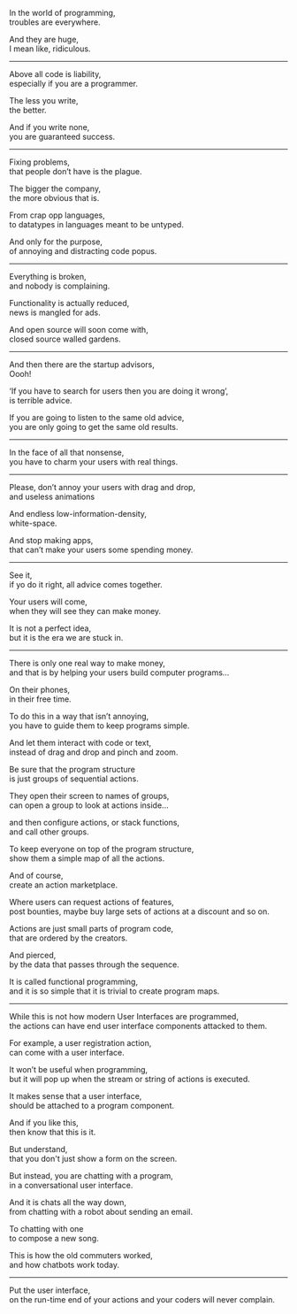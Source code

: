 In the world of programming,\
troubles are everywhere.

And they are huge,\
I mean like, ridiculous.

---

Above all code is liability,\
especially if you are a programmer.

The less you write,\
the better.

And if you write none,\
you are guaranteed success.

---

Fixing problems,\
that people don’t have is the plague.

The bigger the company,\
the more obvious that is.

From crap opp languages,\
to datatypes in languages meant to be untyped.

And only for the purpose,\
of annoying and distracting code popus.

---

Everything is broken,\
and nobody is complaining.

Functionality is actually reduced,\
news is mangled for ads.

And open source will soon come with,\
closed source walled gardens.

---

And then there are the startup advisors,\
Oooh!

‘If you have to search for users then you are doing it wrong’,\
is terrible advice.

If you are going to listen to the same old advice,\
you are only going to get the same old results.

---

In the face of all that nonsense,\
you have to charm your users with real things.

---

Please, don’t annoy your users with drag and drop,\
and useless animations

And endless low-information-density,\
white-space.

And stop making apps,\
that can’t make your users some spending money.

---

See it,\
if yo do it right, all advice comes together.

Your users will come,\
when they will see they can make money.

It is not a perfect idea,\
but it is the era we are stuck in.

---

There is only one real way to make money,\
and that is by helping your users build computer programs...

On their phones,\
in their free time.

To do this in a way that isn’t annoying,\
you have to guide them to keep programs simple.

And let them interact with code or text,\
instead of drag and drop and pinch and zoom.

Be sure that the program structure\
is just groups of sequential actions.

They open their screen to names of groups,\
can open a group to look at actions inside...

and then configure actions, or stack functions,\
and call other groups.

To keep everyone on top of the program structure,\
show them a simple map of all the actions.

And of course,\
create an action marketplace.

Where users can request actions of features,\
post bounties, maybe buy large sets of actions at a discount and so on.

Actions are just small parts of program code,\
that are ordered by the creators.

And pierced,\
by the data that passes through the sequence.

It is called functional programming,\
and it is so simple that it is trivial to create program maps.

---

While this is not how modern User Interfaces are programmed,\
the actions can have end user interface components attacked to them.

For example, a user registration action,\
can come with a user interface.

It won’t be useful when programming,\
but it will pop up when the stream or string of actions is executed.

It makes sense that a user interface,\
should be attached to a program component.

And if you like this,\
then know that this is it.

But understand,\
that you don't just show a form on the screen.

But instead, you are chatting with a program,\
in a conversational user interface.

And it is chats all the way down,\
from chatting with a robot about sending an email.

To chatting with one\
to compose a new song.

This is how the old commuters worked,\
and how chatbots work today.

---

Put the user interface,\
on the run-time end of your actions and your coders will never complain.
